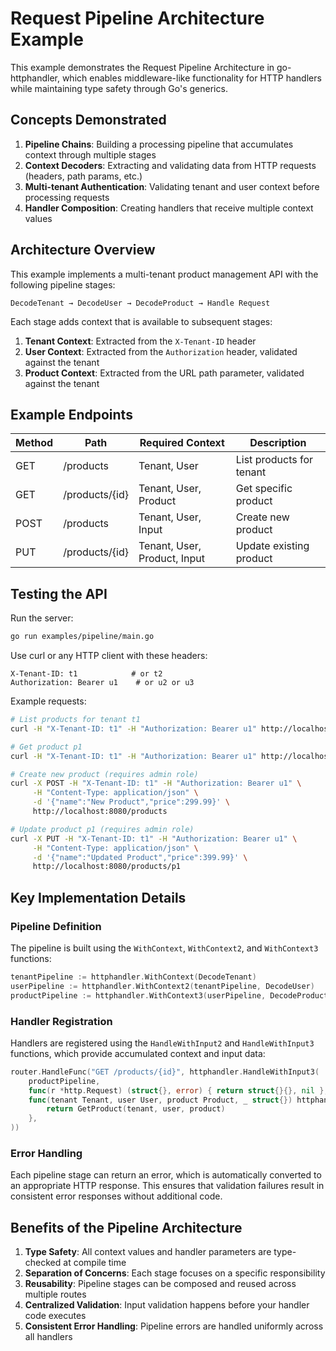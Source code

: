 # Request Pipeline Architecture Example

This example demonstrates the Request Pipeline Architecture in go-httphandler, which enables middleware-like functionality for HTTP handlers while maintaining type safety through Go's generics.

## Concepts Demonstrated

1. **Pipeline Chains**: Building a processing pipeline that accumulates context through multiple stages
2. **Context Decoders**: Extracting and validating data from HTTP requests (headers, path params, etc.)
3. **Multi-tenant Authentication**: Validating tenant and user context before processing requests
4. **Handler Composition**: Creating handlers that receive multiple context values

## Architecture Overview

This example implements a multi-tenant product management API with the following pipeline stages:

```
DecodeTenant → DecodeUser → DecodeProduct → Handle Request
```

Each stage adds context that is available to subsequent stages:

1. **Tenant Context**: Extracted from the `X-Tenant-ID` header
2. **User Context**: Extracted from the `Authorization` header, validated against the tenant
3. **Product Context**: Extracted from the URL path parameter, validated against the tenant

## Example Endpoints

| Method | Path             | Required Context        | Description                   |
|--------|------------------|-------------------------|-------------------------------|
| GET    | /products        | Tenant, User            | List products for tenant      |
| GET    | /products/{id}   | Tenant, User, Product   | Get specific product          |
| POST   | /products        | Tenant, User, Input     | Create new product            |
| PUT    | /products/{id}   | Tenant, User, Product, Input | Update existing product  |

## Testing the API

Run the server:

```bash
go run examples/pipeline/main.go
```

Use curl or any HTTP client with these headers:

```
X-Tenant-ID: t1            # or t2
Authorization: Bearer u1    # or u2 or u3
```

Example requests:

```bash
# List products for tenant t1
curl -H "X-Tenant-ID: t1" -H "Authorization: Bearer u1" http://localhost:8080/products

# Get product p1
curl -H "X-Tenant-ID: t1" -H "Authorization: Bearer u1" http://localhost:8080/products/p1

# Create new product (requires admin role)
curl -X POST -H "X-Tenant-ID: t1" -H "Authorization: Bearer u1" \
     -H "Content-Type: application/json" \
     -d '{"name":"New Product","price":299.99}' \
     http://localhost:8080/products

# Update product p1 (requires admin role)
curl -X PUT -H "X-Tenant-ID: t1" -H "Authorization: Bearer u1" \
     -H "Content-Type: application/json" \
     -d '{"name":"Updated Product","price":399.99}' \
     http://localhost:8080/products/p1
```

## Key Implementation Details

### Pipeline Definition

The pipeline is built using the `WithContext`, `WithContext2`, and `WithContext3` functions:

```go
tenantPipeline := httphandler.WithContext(DecodeTenant)
userPipeline := httphandler.WithContext2(tenantPipeline, DecodeUser)
productPipeline := httphandler.WithContext3(userPipeline, DecodeProduct)
```

### Handler Registration

Handlers are registered using the `HandleWithInput2` and `HandleWithInput3` functions, which provide accumulated context and input data:

```go
router.HandleFunc("GET /products/{id}", httphandler.HandleWithInput3(
    productPipeline,
    func(r *http.Request) (struct{}, error) { return struct{}{}, nil },
    func(tenant Tenant, user User, product Product, _ struct{}) httphandler.Responder {
        return GetProduct(tenant, user, product)
    },
))
```

### Error Handling

Each pipeline stage can return an error, which is automatically converted to an appropriate HTTP response. This ensures that validation failures result in consistent error responses without additional code.

## Benefits of the Pipeline Architecture

1. **Type Safety**: All context values and handler parameters are type-checked at compile time
2. **Separation of Concerns**: Each stage focuses on a specific responsibility
3. **Reusability**: Pipeline stages can be composed and reused across multiple routes
4. **Centralized Validation**: Input validation happens before your handler code executes
5. **Consistent Error Handling**: Pipeline errors are handled uniformly across all handlers
